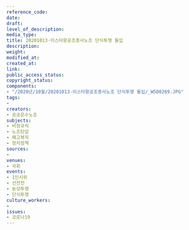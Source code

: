 ```yaml
---
reference_code: 
date: 
draft: 
level_of_description: 
media_type: 
title: 20201013-이스타항공조종사노조 단식투쟁 돌입
description: 
weight: 
modified_at: 
created_at: 
link: 
public_access_status: 
copyright_status: 
components:
- "/2020년/10월/20201013-이스타항공조종사노조 단식투쟁 돌입/_W5D0269.JPG"
tags:
- 
creators:
- 공공운수노조
subjects:
- 비정규직
- 노조탄압
- 해고복직
- 정치정책
sources:
- 
venues:
- 국회
events:
- 1인시위
- 선전전
- 농성투쟁
- 단식투쟁
culture_workers:
- 
issues:
- 코로나19
---
```

